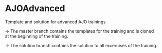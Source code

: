 AJOAdvanced
===========

Template and solution for advanced AJO trainings

-> The master branch contains the templates for the training and is cloned at the beginning of the training.

-> The solution branch contains the solution to all excercises of the training.
